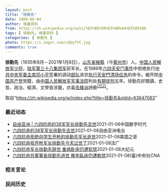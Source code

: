 ```yaml
---
layout: post
title: "徐勤先"
date: 1989-06-04
author: 维基百科
from: https://zh.wikipedia.org/wiki/%E5%BE%90%E5%8B%A4%E5%85%88
tags: [ 徐勤先, 维基百科 ]
categories: [ 徐勤先 ]
photo: https://i.imgur.com/cQUyfYC.jpg
comments: true
---
```

<div class="mw-parser-output">

<p><b>徐勤先</b>（1935年8月－2021年1月8日），<a href="/wiki/%E5%B1%B1%E4%B8%9C%E7%9C%81" title="山东省">山东省</a><a href="/wiki/%E6%8E%96%E5%8E%BF" title="掖县">掖縣</a>（今<a href="/wiki/%E8%8E%B1%E5%B7%9E%E5%B8%82" title="莱州市">莱州市</a>）人。<a href="/wiki/%E4%B8%AD%E5%9B%BD%E4%BA%BA%E6%B0%91%E8%A7%A3%E6%94%BE%E5%86%9B%E5%B0%91%E5%B0%86" title="中国人民解放军少将">中国人民解放军少将</a>，<a href="/wiki/%E4%B8%AD%E5%9B%BD%E4%BA%BA%E6%B0%91%E8%A7%A3%E6%94%BE%E5%86%9B%E9%99%86%E5%86%9B%E7%AC%AC%E4%B8%89%E5%8D%81%E5%85%AB%E9%9B%86%E5%9B%A2%E5%86%9B" class="mw-redirect" title="中国人民解放军陆军第三十八集团军">陆军第三十八集团军</a>前军长。在1989年<a href="/wiki/%E5%85%AD%E5%9B%9B%E5%A4%A9%E5%AE%89%E9%97%A8%E4%BA%8B%E4%BB%B6" class="mw-redirect" title="六四天安门事件">六四天安门事件</a>中拒绝执行<a href="/wiki/%E4%B8%AD%E5%9B%BD%E5%85%B1%E4%BA%A7%E5%85%9A%E4%B8%AD%E5%A4%AE%E5%86%9B%E4%BA%8B%E5%A7%94%E5%91%98%E4%BC%9A%E4%B8%BB%E5%B8%AD" title="中国共产党中央军事委员会主席">中共中央军委主席</a><a href="/wiki/%E9%82%93%E5%B0%8F%E5%B9%B3" title="邓小平">邓小平</a>签署的调动<a href="/wiki/%E4%B8%AD%E5%9B%BD%E4%BA%BA%E6%B0%91%E8%A7%A3%E6%94%BE%E5%86%9B" title="中国人民解放军">部队</a>进京<a href="/wiki/%E5%85%AD%E5%9B%9B%E6%B8%85%E5%9C%BA" title="六四清场">执行天安門清场任务</a>的命令，被开除<a href="/wiki/%E4%B8%AD%E5%9B%BD%E5%85%B1%E4%BA%A7%E5%85%9A" title="中国共产党">中国共产党</a>党籍，由<a href="/wiki/%E4%B8%AD%E5%9B%BD%E4%BA%BA%E6%B0%91%E8%A7%A3%E6%94%BE%E5%86%9B%E5%86%9B%E4%BA%8B%E6%B3%95%E9%99%A2" title="中国人民解放军军事法院">中国人民解放军军事法院</a>判处<a href="/wiki/%E6%9C%89%E6%9C%9F%E5%BE%92%E5%88%91" title="有期徒刑">有期徒刑</a>五年。徐勤先好閱讀，史哲、政治、經濟、文學皆涉獵，亦喜<a href="/wiki/%E5%85%88%E9%8B%92%E6%B4%BE" class="mw-redirect" title="先鋒派">先鋒派</a>詩歌<sup id="cite_ref-hk-apple-20110215-14974400_1-0" class="reference"><a href="#cite_note-hk-apple-20110215-14974400-1">[1]</a></sup><sup id="cite_ref-cn-nytimes-20140603_2-0" class="reference"><a href="#cite_note-cn-nytimes-20140603-2">[2]</a></sup>。
</p>
</div><noscript><img src="//zh.wikipedia.org/wiki/Special:CentralAutoLogin/start?type=1x1" alt="" title="" width="1" height="1" style="border: none; position: absolute;"></noscript>
<div class="printfooter">取自“<a dir="ltr" href="https://zh.wikipedia.org/w/index.php?title=徐勤先&amp;oldid=63647083">https://zh.wikipedia.org/w/index.php?title=徐勤先&amp;oldid=63647083</a>”</div><div id="recent-news"><h3>最近动态</h3><ul><li><a href="https://nodebe4.github.io/waimei/2021-01-08/%E8%87%AA%E7%94%B1%E4%BA%9A%E6%B4%B2-%E5%85%AD%E5%9B%9B%E6%8A%97%E5%91%BD%E7%9A%8438%E5%86%9B%E5%86%9B%E9%95%BF%E5%BE%90%E5%8B%A4%E5%85%88%E5%8E%BB%E4%B8%96" title="自由亚洲 | 六四抗命的38军军长徐勤先去世—— 六四抗命的38军军长徐勤先去世 星期五有消息传出，原中国第三十八集团军军长徐勤先少将于1月8日去世。1989年徐勤先拒绝执行调动部队镇压学潮的戒...">自由亚洲 | 六四抗命的38军军长徐勤先去世</a><time>2021-01-08</time><a class="tag">中国数字时代</a></li>
<li><a href="https://nodebe4.github.io/waimei/2021-01-08/%E5%85%AD%E5%9B%9B%E6%8A%97%E5%91%BD%E7%9A%8438%E5%86%9B%E5%86%9B%E9%95%BF%E5%BE%90%E5%8B%A4%E5%85%88%E5%8E%BB%E4%B8%96" title="六四抗命的38军军长徐勤先去世—— 星期五有消息传出，原中国第三十八集团军军长徐勤先少将于1月8日去世。1989年徐勤先拒绝执行调动部队镇压学潮的戒严令，被开除党籍，并被军事法院判刑，生前长期被...">六四抗命的38军军长徐勤先去世</a><time>2021-01-08</time><a class="tag">自由亚洲电台</a></li>
<li><a href="https://nodebe4.github.io/waimei/2021-01-08/%E5%85%AD%E5%9B%9B%E6%8A%97%E5%91%BD%E6%8B%92%E7%BB%9D%E5%90%91%E5%AD%A6%E7%94%9F%E5%BC%80%E6%9E%AA%E7%9A%84%E5%BE%90%E5%8B%A4%E5%85%88%E5%86%9B%E9%95%BF%E9%80%9D%E4%B8%96" title="六四抗命拒绝向学生开枪的徐勤先军长逝世—— Fri, 08 Jan 2021 17:30:18 GMT 香港大学的六四纪念馆里张贴的八九六四死难者照片。（2013年6月3日） 据港媒报道，中国人...">六四抗命拒绝向学生开枪的徐勤先军长逝世</a><time>2021-01-08</time><a class="tag">美国之音</a></li>
<li><a href="https://nodebe4.github.io/waimei/2021-01-08/%E5%85%AD%E5%9B%9B%E6%8A%97%E5%91%BD%E6%8B%92%E5%BC%80%E6%9E%AA%E5%86%9B%E9%95%BF%E5%BE%90%E5%8B%A4%E5%85%88%E4%BB%8A%E5%A4%A9%E8%BF%87%E4%B8%96%E4%BA%86" title="六四抗命拒开枪军长徐勤先今天过世了—— 08/01/2021 - 15:47 官方香港电台今天报道说，1989年六四事件拒绝执行当局命令的时任解放军军长徐勤先上午在河北石家庄去世，享寿85岁。六...">六四抗命拒开枪军长徐勤先今天过世了</a><time>2021-01-08</time><a class="tag">法广</a></li>
<li><a href="https://nodebe4.github.io/waimei/2021-01-08/%E5%85%AD%E5%9B%9B%E6%8A%97%E5%91%BD%E5%86%9B%E9%95%BF%E5%BE%90%E5%8B%A4%E5%85%88%E8%BE%9E%E4%B8%96-%E9%87%8D%E7%97%85%E5%8D%A7%E5%BA%8A%E4%BB%8D%E9%81%AD%E8%BD%AF%E7%A6%81" title="六四抗命军长徐勤先辞世 重病卧床仍遭软禁—— 【大纪元2021年01月08日讯】（大纪元记者张玉洁综合报导）1989年六四事件中拒绝开枪镇压民众的中共前38军军长徐勤先，于1月8日早间在河北省石...">六四抗命军长徐勤先辞世 重病卧床仍遭软禁</a><time>2021-01-08</time><a class="tag">大纪元</a></li>
<li><a href="https://nodebe4.github.io/waimei/2021-01-08/%E5%85%AD%E5%9B%9B%E6%8A%97%E5%91%BD%E5%85%B1%E8%BB%8D%E8%BB%8D%E9%95%B7%E5%BE%90%E5%8B%A4%E5%85%88%E9%81%8E%E4%B8%96-%E6%99%9A%E5%B9%B4%E8%87%A5%E5%BA%8A%E4%BB%8D%E9%81%AD%E8%BB%9F%E7%A6%81" title="六四抗命共軍軍長徐勤先過世 晚年臥床仍遭軟禁—— 香港電台報導，1989年六四事件拒絕執行當局命令的時任解放軍軍長徐勤先8日上午在河北石家莊去世，享壽85歲。（美聯社） （中央社台北8日電）官方...">六四抗命共軍軍長徐勤先過世  晚年臥床仍遭軟禁</a><time>2021-01-08</time><a class="tag">(臺)中央社CNA</a></li>
</ul></div><div id="open-opinion"><h3>相关言论</h3><ul></ul></div><div id="mjls-record"><h3>民间历史</h3><ul></ul></div>
